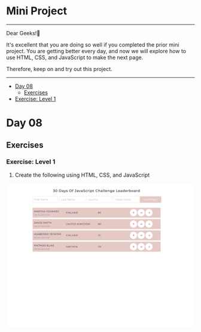 # Mini Project

<hr>

Dear Geeks!👋

It's excellent that you are doing so well if you completed the prior mini project. You are getting better every day, and now we will explore how to use HTML, CSS, and JavaScript to make the next page.

Therefore, keep on and try out this project.

<hr>

- [Day 08](#day-08)
  - [Exercises](#exercises)
 - [Exercise: Level 1](#exercise-level-1)

# Day 08

## Exercises

### Exercise: Level 1

1. Create the following using HTML, CSS, and JavaScript

![Slider](./image/dom_mini_project_leaderboard_day_8.1.gif)
